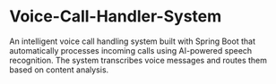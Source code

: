 # Voice-Call-Handler-System
An intelligent voice call handling system built with Spring Boot that automatically processes incoming calls using AI-powered speech recognition. The system transcribes voice messages and routes them based on content analysis.
